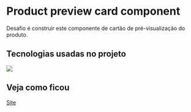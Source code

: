 # Product preview card component
Desafio é construir este componente de cartão de pré-visualização do produto.

## Tecnologias usadas no projeto

<a href="https://skillicons.dev">
  <img src="https://skillicons.dev/icons?i=git,vscode,css,html" />
</a>

## Veja como ficou
[Site](https://challenges-product.vercel.app/)